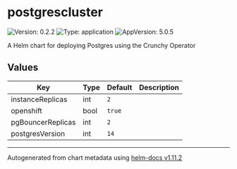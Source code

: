 # postgrescluster

![Version: 0.2.2](https://img.shields.io/badge/Version-0.2.2-informational?style=flat-square) ![Type: application](https://img.shields.io/badge/Type-application-informational?style=flat-square) ![AppVersion: 5.0.5](https://img.shields.io/badge/AppVersion-5.0.5-informational?style=flat-square)

A Helm chart for deploying Postgres using the Crunchy Operator

## Values

| Key | Type | Default | Description |
|-----|------|---------|-------------|
| instanceReplicas | int | `2` |  |
| openshift | bool | `true` |  |
| pgBouncerReplicas | int | `2` |  |
| postgresVersion | int | `14` |  |

----------------------------------------------
Autogenerated from chart metadata using [helm-docs v1.11.2](https://github.com/norwoodj/helm-docs/releases/v1.11.2)
